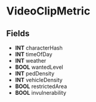 # VideoClipMetric

## Fields
* **INT** characterHash
* **INT** timeOfDay
* **INT** weather
* **BOOL** wantedLevel
* **INT** pedDensity
* **INT** vehicleDensity
* **BOOL** restrictedArea
* **BOOL** invulnerability